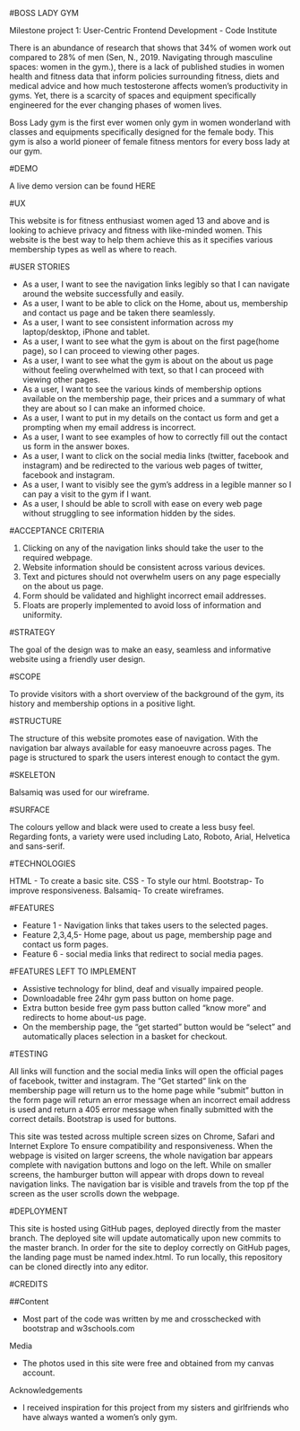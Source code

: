 #BOSS LADY GYM

Milestone project 1: User-Centric Frontend Development - Code Institute

There is an abundance of research that shows that 34% of women work out compared to 28% of men (Sen, N., 2019. Navigating through masculine spaces: women in the gym.), there is a lack of published studies in women health and fitness data that inform policies surrounding fitness, diets and medical advice and how much testosterone affects women’s productivity in gyms. Yet, there is a scarcity of spaces and equipment specifically engineered for the ever changing phases of women lives.

Boss Lady gym is the first ever women only gym in women wonderland with classes and equipments specifically designed for the female body. This gym is also a world pioneer of female fitness mentors for every boss lady at our gym.


#DEMO

A live demo version can be found HERE


#UX

This website is for fitness enthusiast women aged 13 and above and is looking to achieve privacy and fitness with like-minded women. This website is the best way to help them achieve this as it specifies various membership types as well as where to reach.

#USER STORIES

* As a user, I want to see the navigation links legibly so that I can navigate around the website successfully and easily.
* As a user, I want to be able to click on the Home, about us, membership and contact us page and be taken there seamlessly.
* As a user, I want to see consistent information across my laptop/desktop, iPhone and tablet.
* As a user, I want to see what the gym is about on the first page(home page), so I can proceed to viewing other pages.
* As a user, I want to see what the gym is about on the about us page without feeling overwhelmed with text, so that I can proceed with viewing other pages.
* As a user, I want to see the various kinds of membership options available on the membership page, their prices and a summary of what they are about so I can make an informed choice.
* As a user, I want to put in my details on the contact us form and get a prompting when my email address is incorrect.
* As a user, I want to see examples of how to correctly fill out the contact us form in the answer boxes.
* As a user, I want to click on the social media links (twitter, facebook and instagram) and be redirected to the various web pages of twitter, facebook and instagram.
* As a user, I want to visibly see the gym’s address in a legible manner so I can pay a visit to the gym if I want.
* As a user, I should be able to scroll with ease on every web page without struggling to see information hidden by the sides.

#ACCEPTANCE CRITERIA

1. Clicking on any of the navigation links should take the user to the required webpage.
2. Website information should be consistent across various devices.
3. Text and pictures should not overwhelm users on any page especially on the about us page.
4. Form should be validated and highlight incorrect email addresses.
5. Floats are properly implemented to avoid loss of information and uniformity.

#STRATEGY

The goal of the design was to make an easy, seamless and informative website using a friendly user design.

#SCOPE

To provide visitors with a short overview of the background of the gym, its history and membership options in a positive light.

#STRUCTURE

The structure of this website promotes ease of navigation. With the navigation bar always available for easy manoeuvre across pages. The page is structured to spark the users interest enough to contact the gym.

#SKELETON

Balsamiq was used for our wireframe.

#SURFACE

The colours yellow and black were used to create a less busy feel. Regarding fonts, a variety were used including Lato, Roboto, Arial, Helvetica and sans-serif.

#TECHNOLOGIES

HTML - To create a basic site.
CSS - To style our html.
Bootstrap- To improve responsiveness.
Balsamiq- To create wireframes.


#FEATURES

* Feature 1 - Navigation links that takes users to the selected pages.
* Feature 2,3,4,5- Home page, about us page, membership page and contact us form pages.
* Feature 6 - social media links that redirect to social media pages.


#FEATURES LEFT TO IMPLEMENT

* Assistive technology for blind, deaf and visually impaired people.
* Downloadable free 24hr  gym pass button on home page.
* Extra button beside free gym pass button called “know more” and redirects to home about-us page.
* On the membership page, the “get started” button would be “select” and automatically places selection in a basket for checkout.


#TESTING

All links will function and the social media links will open the official pages of facebook, twitter and instagram. The “Get started“ link on the membership page will return us to the home page while “submit” button in the form page will return an error message when an incorrect email address is used and return a 405 error message when finally submitted with the correct details. Bootstrap is used for buttons.

This site was tested across multiple screen sizes on Chrome, Safari and Internet Explore To ensure compatibility and responsiveness. 
When the webpage is visited on larger screens, the whole navigation bar appears complete with navigation buttons and logo on the left. While on smaller screens, the hamburger button will appear with drops down to reveal navigation links.
The navigation bar is visible and travels from the top pf the screen as the user scrolls down the webpage.

#DEPLOYMENT

This site is hosted using GitHub pages, deployed directly from the master branch. The deployed site will update automatically upon new commits to the master branch. In order for the site to deploy correctly on GitHub pages, the landing page must be named index.html.
To run locally, this repository  can be cloned directly into any editor.


#CREDITS

##Content
* Most part of the code was written by me and crosschecked with bootstrap and w3schools.com

Media
* The photos used in this site were free and obtained from my canvas account.

Acknowledgements
* I received inspiration for this project from my sisters and girlfriends who have always wanted a women’s only gym.




































